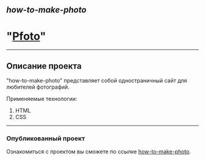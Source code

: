 ## *how-to-make-photo* 
# **"[Pfoto](https://andreyvolkov88.github.io/how-to-make-photo/)"**
------

## Описание проекта
 "how-to-make-photo" представляет собой одностраничный сайт для любителей фотографий.

Применяемые технологии:

1. HTML
2. CSS



________
### Опубликованный проект
Ознакомиться с проектом вы сможете по ссылке [how-to-make-photo](https://andreyvolkov88.github.io/how-to-make-photo/).